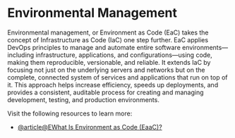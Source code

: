 # Environmental Management

Environmental management, or Environment as Code (EaC) takes the concept of Infrastructure as Code (IaC)  one step further. EaC applies DevOps principles to manage and automate entire software environments—including infrastructure, applications, and configurations—using code, making them reproducible, versionable, and reliable. It extends IaC by focusing not just on the underlying servers and networks but on the complete, connected system of services and applications that run on top of it. This approach helps increase efficiency, speeds up deployments, and provides a consistent, auditable process for creating and managing development, testing, and production environments.

Visit the following resources to learn more:

- [@article@EWhat Is Environment as Code (EaaC)?](https://www.bunnyshell.com/blog/what-is-environment-as-code-eaac/)